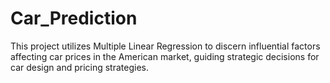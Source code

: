 # Car_Prediction
This project utilizes Multiple Linear Regression to discern influential factors affecting car prices in the American market, guiding strategic decisions for car design and pricing strategies.
